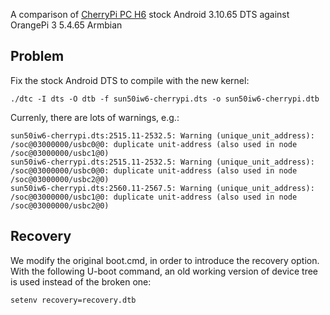 A comparison of [CherryPi PC H6](http://www.chinalctech.com/cpzx/CherryPi_series/2020/1210/497.html) stock Android 3.10.65 DTS against OrangePi 3 5.4.65 Armbian

## Problem

Fix the stock Android DTS to compile with the new kernel:

```
./dtc -I dts -O dtb -f sun50iw6-cherrypi.dts -o sun50iw6-cherrypi.dtb
```

Currenly, there are lots of warnings, e.g.:

```
sun50iw6-cherrypi.dts:2515.11-2532.5: Warning (unique_unit_address): /soc@03000000/usbc0@0: duplicate unit-address (also used in node /soc@03000000/usbc1@0)
sun50iw6-cherrypi.dts:2515.11-2532.5: Warning (unique_unit_address): /soc@03000000/usbc0@0: duplicate unit-address (also used in node /soc@03000000/usbc2@0)
sun50iw6-cherrypi.dts:2560.11-2567.5: Warning (unique_unit_address): /soc@03000000/usbc1@0: duplicate unit-address (also used in node /soc@03000000/usbc2@0)
```

## Recovery

We modify the original boot.cmd, in order to introduce the recovery option. With the following U-boot command, an old working version of device tree is used instead of the broken one:

```
setenv recovery=recovery.dtb
```

